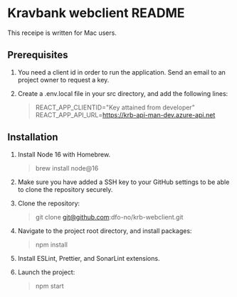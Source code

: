 # Kravbank webclient README

This receipe is written for Mac users.

## Prerequisites

1. You need a client id in order to run the application. Send an email to an project owner to request a key.
2. Create a .env.local file in your src directory, and add the following lines:

   > REACT_APP_CLIENTID="Key attained from developer"
   > REACT_APP_API_URL=https://krb-api-man-dev.azure-api.net

## Installation

1. Install Node 16 with Homebrew.

   > brew install node@16

2. Make sure you have added a SSH key to your GitHub settings to be able to clone the repository securely.
3. Clone the repository:

   > git clone git@github.com:dfo-no/krb-webclient.git

4. Navigate to the project root directory, and install packages:

   > npm install

5. Install ESLint, Prettier, and SonarLint extensions.
6. Launch the project:

   > npm start

